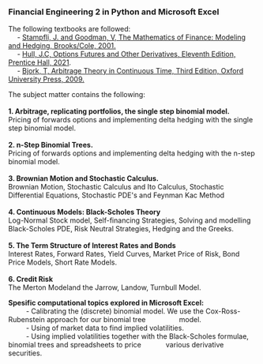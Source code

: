 ### Financial Engineering 2 in Python and Microsoft Excel

The following textbooks are followed:<br> 
&emsp; - <a href='https://www.amazon.com/Mathematics-Finance-Applied-Undergraduate-Texts/dp/0821847937#detailBullets_feature_div'>Stampfli, J. and Goodman, V, The Mathematics of Finance: Modeling and Hedging, Brooks/Cole, 2001.</a> <br>
&emsp; - <a href='https://www.amazon.com/Options-Futures-Other-Derivatives-Global/dp/1292410655/ref=d_pd_sbs_vft_none_sccl_1_1/146-2724929-6254905?pd_rd_w=h8BzZ&content-id=amzn1.sym.3676f086-9496-4fd7-8490-77cf7f43f846&pf_rd_p=3676f086-9496-4fd7-8490-77cf7f43f846&pf_rd_r=10APVXRS85YS4TJMJ1KG&pd_rd_wg=VzeJP&pd_rd_r=d515fd51-852c-4d4a-a259-8cc6bffc5aa9&pd_rd_i=1292410655&psc=1'>Hull, J.C, Options Futures and Other Derivatives, Eleventh Edition, Prentice Hall, 2021</a>.<br>
&emsp; - <a href='https://www.amazon.com/Arbitrage-Theory-Continuous-Oxford-Finance/dp/019957474X'>Bjork, T, Arbitrage Theory in Continuous Time, Third Edition, Oxford University Press, 2009.</a> <br>

The subject matter contains the following:<br><br>
<b>1. Arbitrage, replicating portfolios, the single step binomial model.</b> <br>
Pricing of forwards options and implementing delta hedging with the single step binomial model. <br>
<br><b>2. n-Step Binomial Trees. </b><br>
Pricing of forwards options and implementing delta hedging with the n-step binomial model. <br>
<br><b>3. Brownian Motion and Stochastic Calculus.</b> <br>
Brownian Motion, Stochastic Calculus and Ito Calculus, Stochastic Differential Equations, Stochastic PDE's and Feynman Kac Method <br>
<br><b>4. Continuous Models: Black-Scholes Theory</b> <br>
Log-Normal Stock model, Self-financing Strategies, Solving and modelling Black-Scholes PDE, Risk Neutral Strategies, Hedging and the Greeks. <br>
<br><b>5. The Term Structure of Interest Rates and Bonds</b> <br>
Interest Rates, Forward Rates, Yield Curves, Market Price of Risk, Bond Price Models, Short Rate Models. <br>
<br><b>6. Credit Risk</b> <br>
The Merton Modeland the Jarrow, Landow, Turnbull Model. <br>

<b>Spesific computational topics explored in Microsoft Excel:</b><br>
&emsp; &emsp; - Calibrating the (discrete) binomial model. We use the Cox-Ross-Rubenstein approach for our binomial tree &emsp; &emsp;&emsp; &emsp;model.<br>
&emsp; &emsp; - Using of market data to find implied volatilities.<br>
&emsp; &emsp; - Using implied volatilities together with the Black-Scholes formulae, binomial trees and spreadsheets to price &emsp;&emsp; &emsp;various derivative securities.
